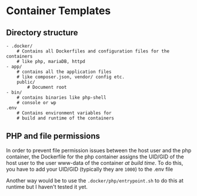 # Container Templates

## Directory structure

    - .docker/
        # Contains all Dockerfiles and configuration files for the containers
        # like php, mariaDB, httpd
    - app/
        # contains all the application files
        # like composer.json, vendor/ config etc.
        public/
            # Document root
    - bin/
        # contains binaries like php-shell
        # console or wp 
    .env
        # Contains environment variables for 
        # build and runtime of the containers

## PHP and file permissions

In order to prevent file permission issues between the host user and the php container, the Dockerfile for the php container assigns the UID/GID of the host user to the user www-data of the container _at build time_. To do this, you have to add your UID/GID (typically they are `1000`) to the .env file

Another way would be to use the `.docker/php/entrypoint.sh` to do this at runtime but I haven't tested it yet.
